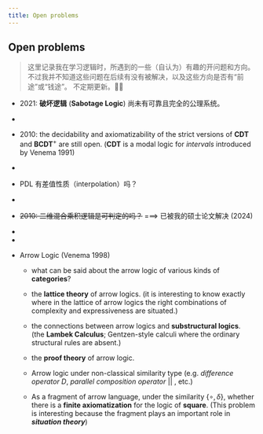 ```yaml
---
title: Open problems
--- 
```


## Open problems

> 这里记录我在学习逻辑时，所遇到的一些（自认为）有趣的开问题和方向。
> 不过我并不知道这些问题在后续有没有被解决，以及这些方向是否有“前途”或“钱途”。
> 不定期更新。🤷🏻



- 2021: **破坏逻辑** (**Sabotage Logic**) 尚未有可靠且完全的公理系统。
- 
- 2010: the decidability and axiomatizability of the strict versions of **CDT** and **BCDT**$^+$ are still open. 
(**CDT** is a modal logic for *intervals* introduced by Venema 1991)


- 
- PDL 有差值性质（interpolation）吗？
- 
- <del>2010: 二维混合乘积逻辑是可判定的吗？</del>  ===> 已被我的硕士论文解决 (2024)
- 
- 
- Arrow Logic (Venema 1998)
    - what can be said about the arrow logic of various kinds of **categories**?
    - the **lattice theory** of arrow logics. 
    (it is interesting to know exactly where in the lattice of arrow logics the right combinations of complexity and expressiveness are situated.)
    - the connections between arrow logics and **substructural logics**.  
        (the **Lambek Calculus**; Gentzen-style calculi where the ordinary structural rules are absent.)
        
    - the **proof theory** of arrow logic.
    - Arrow logic under non-classical similarity type
        (e.g. *difference operator* $D$, *parallel composition operator* $||$ , etc.)
        
    - As a fragment of arrow language, under the similarity $\{ \circ, \delta \}$, whether there is a **finite axiomatization** for the logic of **square**. 
    (This problem is interesting because the fragment plays an important role in ***situation theory***)


